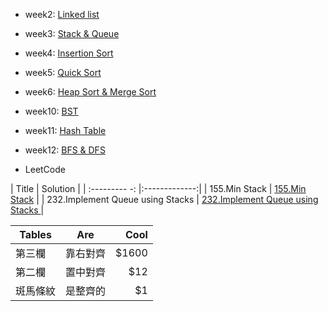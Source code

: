 * week2:
[Linked list](https://github.com/tzuying0312/Learning-Code/tree/master/week2)
* week3:
[Stack & Queue](https://github.com/tzuying0312/Learning-Code/tree/master/week3)
* week4:
[Insertion Sort](https://github.com/tzuying0312/Learning-Code/tree/master/week4)
* week5:
[Quick Sort](https://github.com/tzuying0312/Learning-Code/tree/master/week5)
* week6:
[Heap Sort & Merge Sort](https://github.com/tzuying0312/Learning-Code/tree/master/week6%267)
* week10:
[BST](https://github.com/tzuying0312/Learning-Code/tree/master/week10)
* week11:
[Hash Table](https://github.com/tzuying0312/Learning-Code/tree/master/week11)
* week12:
[BFS & DFS](https://github.com/tzuying0312/Learning-Code/tree/master/week12%2613)

* LeetCode

| Title         | Solution      | 
| :--------- -: |:-------------:|
| 155.Min Stack                    | [155.Min Stack](https://github.com/tzuying0312/Learning-Code/blob/master/week3/155.min-stack(array).py)                                                   | 
| 232.Implement Queue using Stacks |  [232.Implement Queue using Stacks ](https://github.com/tzuying0312/Learning-Code/blob/master/week3/232.implement-queue-using-stacks(array).py) |  

| Tables        | Are           | Cool  |
| ------------- |:-------------:| -----:|
| 第三欄        | 靠右對齊      | $1600 |
| 第二欄        | 置中對齊      |   $12 |
| 斑馬條紋      | 是整齊的      |    $1 |

